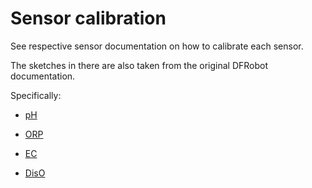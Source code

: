 # Sensor calibration

See respective sensor documentation on how to calibrate each sensor.

The sketches in there are also taken from the original DFRobot documentation.

Specifically:

- [pH](https://wiki.dfrobot.com/Analog_pH_Meter_Pro_SKU_SEN0169)

- [ORP](https://wiki.dfrobot.com/Analog_ORP_Meter_SKU_SEN0165_)

- [EC](https://wiki.dfrobot.com/Gravity_Analog_Electrical_Conductivity_Sensor_Meter_K=10_SKU_DFR0300-H)

- [DisO](https://wiki.dfrobot.com/Gravity__Analog_Dissolved_Oxygen_Sensor_SKU_SEN0237)
